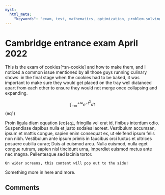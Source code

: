 ```yaml
---
myst:
  html_meta:
    "keywords": "exam, test, mathematics, optimization, problem-solving"
---
```


# Cambridge entrance exam April 2022

This is the exam of cookies[^sn-cookie] and how to make them, and I noticed a common issue mentioned by all those guys running culinary shows: in the final stage when the cookies had to be baked, it was important to make sure they would get placed on the tray well diatanced apart from each other to ensure they would not merge once collapsing and expanding.

$$
\int_{-\infty}^{+\infty} e^{-t^3} dt
$$ (eq1)

Proin ligula diam equation {eq}`eq1`, fringilla vel erat id, finibus interdum odio. Suspendisse dapibus nulla et justo sodales laoreet. Vestibulum accumsan, ipsum et mattis congue, sapien enim consequat ex, ut eleifend ipsum felis non nibh. Vestibulum ante ipsum primis in faucibus orci luctus et ultrices posuere cubilia curae; Duis at euismod arcu. Nulla euismod, nulla eget congue rutrum, sapien nisl tincidunt urna, imperdiet euismod metus ante nec magna. Pellentesque sed lacinia tortor.

```{margin} Look, some margin content!
On wider screens, this content will pop out to the side!
```

Something more in here and more.

## Comments

```{disqus}
```
